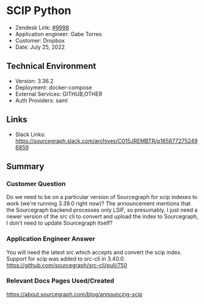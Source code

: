 # SCIP Python <!-- Ticket Title  Hint: include keywords to make it searchable -->

- Zendesk Link: [#9998](https://sourcegraph.zendesk.com/agent/tickets/9998)
- Application engineer: Gabe Torres
- Customer: Dropbox <!-- Redact if this contains personally identifying information -->
- Date: July 25, 2022

<!-- Data populated from integration, speak to Ben Gordon or Michael Bali if not working -->
<!-- During Internal team trial, fill missing data manually (we are waiting for all data to sync) -->

## Technical Environment
- Version: 3.36.2​
- Deployment: docker-compose
- External Services: GITHUB,OTHER
- Auth Providers: saml


## Links
<!-- Data for application engineer manual entry -->
- Slack Links: https://sourcegraph.slack.com/archives/C015JREMBTR/p1658772752496859 

## Summary
### Customer Question
Do we need to be on a particular version of Sourcegraph for scip indexes to work (we're running 3.39.0 right now)? The announcement mentions that the Sourcegraph backend processes only LSIF, so presumably, I just need a newer version of the src cli to convert and upload the index to Sourcegraph, I don't need to update Sourcegraph itself?

### Application Engineer Answer
You will need the latest src which accepts and convert the scip index. Support for scip was added to src-cli in 3.40.0.
https://github.com/sourcegraph/src-cli/pull/750

### Relevant Docs Pages Used/Created
https://about.sourcegraph.com/blog/announcing-scip

<!-- Once complete, upload a copy to https://github.com/sourcegraph/support-tools-internal/tree/main/resolved-tickets as a .md file -->
<!-- Name the file 9998.md -->

